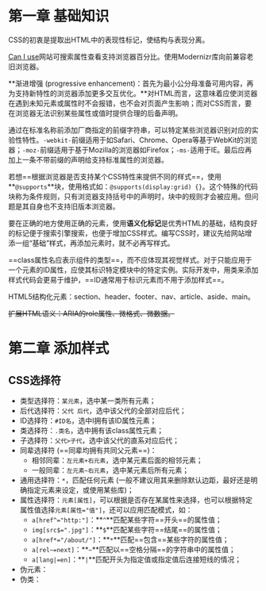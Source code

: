 # 第一章 基础知识

CSS的初衷是提取出HTML中的表现性标记，使结构与表现分离。

[Can I use](https://www.caniuse.com/)网站可搜索属性查看支持浏览器百分比。使用Modernizr库向前兼容老旧浏览器。

**渐进增强 (progressive enhancement)：首先为最小公分母准备可用内容，再为支持新特性的浏览器添加更多交互优化。**对HTML而言，这意味着应使浏览器在遇到未知元素或属性时不会报错，也不会对页面产生影响；而对CSS而言，要在浏览器无法识别某些属性或值时提供合理的后备声明。

通过在标准名称前添加厂商指定的前缀字符串，可以特定某些浏览器识别对应的实验性特性。`-webkit-`前缀适用于如Safari、Chrome、Opera等基于WebKit的浏览器；`-moz-`前缀适用于基于Mozilla的浏览器如Firefox；`-ms-`适用于IE。最后应再加上一条不带前缀的声明给支持标准属性的浏览器。

若想==根据浏览器是否支持某个CSS特性来提供不同的样式==，使用**`@supports`**块，使用格式如：`@supports(display:grid) {}`。这个特殊的代码块称为条件规则，只有浏览器支持括号中的声明时，块中的规则才会被应用。但问题是其自身也不支持旧版本浏览器。

要在正确的地方使用正确的元素，使用**语义化标记**是优秀HTML的基础，结构良好的标记便于搜索引擎搜索，也便于增加CSS样式。编写CSS时，建议先给网站增添一组“基础”样式，再添加元素时，就不必再写样式。

==class属性名应表示组件的类型==，而不应体现其视觉样式。对于只能应用于一个元素的ID属性，应使其标识特定模块中的特定实例。实际开发中，用类来添加样式代码会更易于维护，==ID通常用于标识元素而不用于添加样式==。

HTML5结构化元素：section、header、footer、nav、article、aside、main。

~~扩展HTML语义：ARIA的role属性、微格式、微数据。~~

<!--没太看懂，需要再次查阅相关资料理解。-->



# 第二章 添加样式

## CSS选择符

- 类型选择符：`某元素`，选中某一类所有元素；
- 后代选择符：`父代 后代`，选中该父代的全部对应后代；
- ID选择符：`#ID名`，选中I拥有该ID属性元素；
- 类选择符：`.类名`，选中拥有该class属性元素；
- 子选择符：`父代>子代`，选中该父代的直系对应后代；
- 同辈选择符 (==同辈均拥有共同父元素==)：
  - 相邻同辈：`左元素+右元素`，选中某元素后面的相邻元素；
  - 一般同辈：`左元素~右元素`，选中某元素后所有元素；
- 通用选择符：`*`，匹配任何元素 (一般不建议用其来删除默认边距，最好还是明确指定元素来设定，或使用某些库)；
- 属性选择符：`元素[属性]`，可以根据是否存在某属性来选择，也可以根据特定属性值选择`元素[属性="值"]`，还可以应用匹配模式，如：
  - `a[href^="http:"]`：**`^`**匹配某些字符==开头==的属性值；
  - `img[src$=".jpg"]`：**`$`**匹配某些字符==结尾==的属性值；
  - `a[href*="/about/"]`：**`*`**匹配==包含==某些字符的属性值；
  - `a[rel~=next]`：**`~`**匹配以==空格分隔==的字符串中的属性值；
  - `a[lang|=en]`：**`|`**匹配开头为指定值或指定值后连接短线的情况；
- 伪元素：
- 伪类：